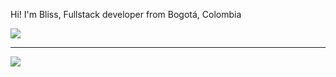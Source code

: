 <p>Hi! I'm Bliss, Fullstack developer from Bogotá, Colombia</p>
<img src="https://dcbadge.limes.pink/api/shield/bliss1799"/>
<hr>
<img src="./assets/giphy.gif"/>
